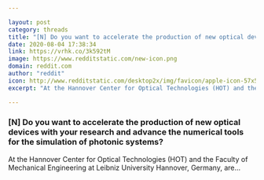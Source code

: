 ```yaml
---

layout: post
category: threads
title: "[N] Do you want to accelerate the production of new optical devices with your research and advance the numerical tools for the simulation of photonic systems?"
date: 2020-08-04 17:38:34
link: https://vrhk.co/3k592tM
image: https://www.redditstatic.com/new-icon.png
domain: reddit.com
author: "reddit"
icon: http://www.redditstatic.com/desktop2x/img/favicon/apple-icon-57x57.png
excerpt: "At the Hannover Center for Optical Technologies (HOT) and the Faculty of Mechanical Engineering at Leibniz University Hannover, Germany, are..."

---
```


### [N] Do you want to accelerate the production of new optical devices with your research and advance the numerical tools for the simulation of photonic systems?

At the Hannover Center for Optical Technologies (HOT) and the Faculty of Mechanical Engineering at Leibniz University Hannover, Germany, are...